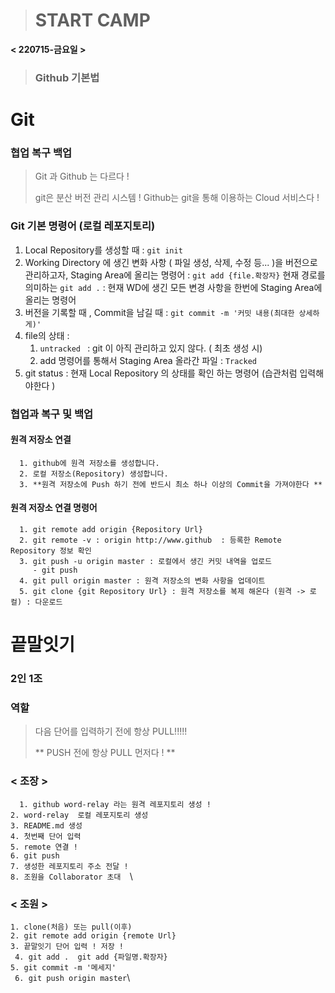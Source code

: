 > # START CAMP 



**< 220715-금요일 >**
> ### Github 기본법
#  Git 

### 협업 복구 백업

> Git 과 Github 는 다르다 ! 
>
> git은 분산 버전 관리 시스템 ! Github는 git을 통해 이용하는 Cloud 서비스다 ! 


### Git 기본 명령어 (로컬 레포지토리)

1. Local Repository를 생성할 때 : `git init`
2. Working Directory 에 생긴 변화 사항 ( 파일 생성, 삭제, 수정 등... )을 버전으로 관리하고자, Staging Area에 올리는 명령어 : `git add {file.확장자}` 
   현재 경로를 의미하는 `git add .` : 현재 WD에 생긴 모든 변경 사항을 한번에 Staging Area에 올리는 명령어 
3. 버전을 기록할 때 , Commit을 남길 때 : `git commit -m '커밋 내용(최대한 상세하게)'`
4. file의 상태 : 
   1.  `untracked ` : git 이 아직 관리하고 있지 않다. ( 최초 생성 시)
   2.  add 명령어를 통해서 Staging Area 올라간 파일 : `Tracked` 
5. git status : 현재 Local Repository 의 상태를 확인 하는 명령어 (습관처럼 입력해야한다 )



### 협업과 복구 및 백업 

   #### 원격 저장소 연결 

      1. github에 원격 저장소를 생성합니다. 
      2. 로컬 저장소(Repository) 생성합니다. 
      3. **원격 저장소에 Push 하기 전에 반드시 최소 하나 이상의 Commit을 가져야한다 **

#### 원격 저장소 연결 명령어 

      1. git remote add origin {Repository Url}
      2. git remote -v : origin http://www.github  : 등록한 Remote Repository 정보 확인
      3. git push -u origin master : 로컬에서 생긴 커밋 내역을 업로드 
         - git push
      4. git pull origin master : 원격 저장소의 변화 사항을 업데이트
      5. git clone {git Repository Url} : 원격 저장소를 복제 해온다 (원격 -> 로컬) : 다운로드

# 끝말잇기 

### 2인 1조 

### 역할

> 다음 단어를 입력하기 전에 항상 PULL!!!!!
>
> ** PUSH 전에 항상 PULL 먼저다 ! **

 ### < 조장 >
```  1. github word-relay 라는 원격 레포지토리 생성 !```\
 ``` 2. word-relay  로컬 레포지토리 생성 ```\
 ``` 3. README.md 생성 ```\
 ``` 4. 첫번째 단어 입력 ```\
  ```5. remote 연결 ! ```\
  ```6. git push```\
  ```7. 생성한 레포지토리 주소 전달 !```\
  ```8. 조원을 Collaborator 초대  ```\


 ### < 조원 >
 ```1. clone(처음) 또는 pull(이후)```\
 ```2. git remote add origin {remote Url}```\
``` 3. 끝말잇기 단어 입력 ! 저장 ! ```\
``` 4. git add .  git add {파일명.확장자}```\
 ```5. git commit -m '메세지'```\
``` 6. git push origin master```\
